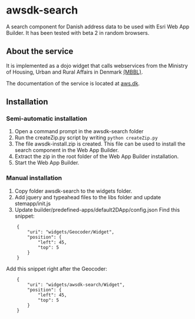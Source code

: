 # awsdk-search

A search component for Danish address data to be used with Esri Web App Builder. It has been tested with beta 2 in random browsers.

## About the service
It is implemented as a dojo widget that calls webservices from the Ministry of Housing, Urban and Rural Affairs in Denmark [(MBBL)](http://mbbl.dk/). 

The documentation of the service is located at [aws.dk](http://www.aws.dk).

## Installation

### Semi-automatic installation
1. Open a command prompt in the awsdk-search folder
2. Run the createZip.py script by writing
```python createZip.py```
3. The file awsdk-install.zip is created. This file can be used to install the search component in the Web App Builder.
4. Extract the zip in the root folder of the Web App Builder installation.
5. Start the Web App Builder.


### Manual installation
1. Copy folder awsdk-search to the widgets folder.
2. Add jquery and typeahead files to the libs folder and update stemapp/init.js
3. Update builder/predefined-apps/default2DApp/config.json
    Find this snippet: 
```    
    {
        "uri": "widgets/Geocoder/Widget",
        "position": {
            "left": 45,
            "top": 5
        }
    }
```

Add this snippet right after the Geocoder:

```    
    {
        "uri": "widgets/awsdk-search/Widget",
        "position": {
            "left": 45,
            "top": 5
        }
    }
```


